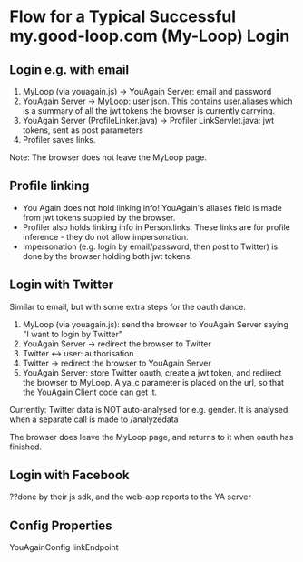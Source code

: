 
# Flow for a Typical Successful my.good-loop.com (My-Loop) Login

## Login e.g. with email

1. MyLoop (via youagain.js) -> YouAgain Server: email and password
2. YouAgain Server -> MyLoop: user json. This contains user.aliases which is a summary of all the jwt tokens the browser is currently carrying.
3. YouAgain Server (ProfileLinker.java) -> Profiler LinkServlet.java: jwt tokens, sent as post parameters
4. Profiler saves links.

Note: The browser does not leave the MyLoop page.

## Profile linking

 - You Again does not hold linking info! YouAgain's aliases field is made from jwt tokens supplied by the browser.
 - Profiler also holds linking info in Person.links. These links are for profile inference - they do not allow impersonation.
 - Impersonation (e.g. login by email/password, then post to Twitter) is done by the browser holding both jwt tokens.

## Login with Twitter

Similar to email, but with some extra steps for the oauth dance.

1. MyLoop (via youagain.js): send the browser to YouAgain Server saying "I want to login by Twitter"
2. YouAgain Server -> redirect the browser to Twitter
3. Twitter <-> user: authorisation
4. Twitter -> redirect the browser to YouAgain Server
5. YouAgain Server: store Twitter oauth, create a jwt token, and redirect the browser to MyLoop. 
A ya_c parameter is placed on the url, so that the YouAgain Client code can get it.

Currently: Twitter data is NOT auto-analysed for e.g. gender. It is analysed when a separate call is made to /analyzedata

The browser does leave the MyLoop page, and returns to it when oauth has finished.

## Login with Facebook

??done by their js sdk, and the web-app reports to the YA server

## Config Properties

YouAgainConfig linkEndpoint


